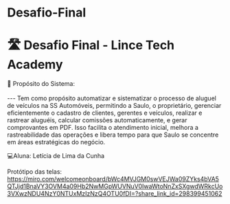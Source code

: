 # Desafio-Final
# 🛣️ Desafio Final - Lince Tech Academy

💭 Propósito do Sistema: <br><br>--- Tem como propósito automatizar e sistematizar o processo de aluguel de veículos na SS Automóveis, permitindo a Saulo, o proprietário, gerenciar eficientemente o cadastro de clientes, gerentes e veículos, realizar e rastrear aluguéis, calcular comissões automaticamente, e gerar comprovantes em PDF. Isso facilita o atendimento inicial, melhora a rastreabilidade das operações e libera tempo para que Saulo se concentre em áreas estratégicas do negócio.

💻Aluna: Letícia de Lima da Cunha

Protótipo das telas: https://miro.com/welcomeonboard/bWc4MVJGM0swVEJWa09ZYks4bVA5QTJjd1BnaVY3OVM4a09Hb2NwMGpWUVNuV0IwaWtoNnZxSXgwdWRkcUo3VXwzNDU4NzY0NTUxMzIzNzQ4OTU0fDI=?share_link_id=298399451062

